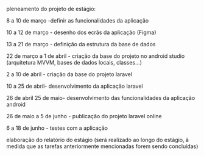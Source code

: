 pleneamento do projeto de estágio:

8 a 10 de março -definir as funcionalidades da aplicação

10 a 12 de março - desenho dos ecrãs da aplicação (Figma)

13 a 21 de março - definição da estrutura da base de dados

22 de março a 1 de abril - criação da base do projeto no android studio (arquitetura MVVM, bases de dados locais, classes...)

2 a 10 de abril - criação da base do projeto laravel

10 a 25 de abril- desenvolvimento da aplicação laravel

26 de abril 25 de maio- desenvolvimento das funcionalidades da aplicação android

26 de maio a 5 de junho - publicação do projeto laravel online

6 a 18 de junho - testes com a aplicação

elaboração do relatório do estágio (será realizado ao longo do estágio, à medida que as tarefas anteriormente mencionadas forem sendo concluídas)
